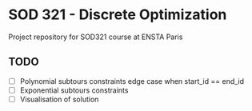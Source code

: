 # SOD 321 - Discrete Optimization

Project repository for SOD321 course at ENSTA Paris

## TODO

- [ ] Polynomial subtours constraints edge case when start_id == end_id
- [ ] Exponential subtours constraints
- [ ] Visualisation of solution
